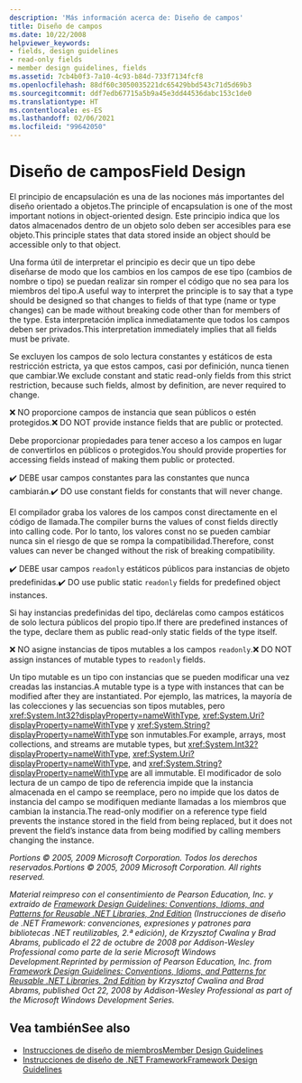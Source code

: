 ```yaml
---
description: 'Más información acerca de: Diseño de campos'
title: Diseño de campos
ms.date: 10/22/2008
helpviewer_keywords:
- fields, design guidelines
- read-only fields
- member design guidelines, fields
ms.assetid: 7cb4b0f3-7a10-4c93-b84d-733f7134fcf8
ms.openlocfilehash: 88df60c3050035221dc65429bbd543c71d5d69b3
ms.sourcegitcommit: ddf7edb67715a5b9a45e3dd44536dabc153c1de0
ms.translationtype: HT
ms.contentlocale: es-ES
ms.lasthandoff: 02/06/2021
ms.locfileid: "99642050"
---
```

# <a name="field-design"></a><span data-ttu-id="2f4da-103">Diseño de campos</span><span class="sxs-lookup"><span data-stu-id="2f4da-103">Field Design</span></span>

<span data-ttu-id="2f4da-104">El principio de encapsulación es una de las nociones más importantes del diseño orientado a objetos.</span><span class="sxs-lookup"><span data-stu-id="2f4da-104">The principle of encapsulation is one of the most important notions in object-oriented design.</span></span> <span data-ttu-id="2f4da-105">Este principio indica que los datos almacenados dentro de un objeto solo deben ser accesibles para ese objeto.</span><span class="sxs-lookup"><span data-stu-id="2f4da-105">This principle states that data stored inside an object should be accessible only to that object.</span></span>

 <span data-ttu-id="2f4da-106">Una forma útil de interpretar el principio es decir que un tipo debe diseñarse de modo que los cambios en los campos de ese tipo (cambios de nombre o tipo) se puedan realizar sin romper el código que no sea para los miembros del tipo.</span><span class="sxs-lookup"><span data-stu-id="2f4da-106">A useful way to interpret the principle is to say that a type should be designed so that changes to fields of that type (name or type changes) can be made without breaking code other than for members of the type.</span></span> <span data-ttu-id="2f4da-107">Esta interpretación implica inmediatamente que todos los campos deben ser privados.</span><span class="sxs-lookup"><span data-stu-id="2f4da-107">This interpretation immediately implies that all fields must be private.</span></span>

 <span data-ttu-id="2f4da-108">Se excluyen los campos de solo lectura constantes y estáticos de esta restricción estricta, ya que estos campos, casi por definición, nunca tienen que cambiar.</span><span class="sxs-lookup"><span data-stu-id="2f4da-108">We exclude constant and static read-only fields from this strict restriction, because such fields, almost by definition, are never required to change.</span></span>

 <span data-ttu-id="2f4da-109">❌ NO proporcione campos de instancia que sean públicos o estén protegidos.</span><span class="sxs-lookup"><span data-stu-id="2f4da-109">❌ DO NOT provide instance fields that are public or protected.</span></span>

 <span data-ttu-id="2f4da-110">Debe proporcionar propiedades para tener acceso a los campos en lugar de convertirlos en públicos o protegidos.</span><span class="sxs-lookup"><span data-stu-id="2f4da-110">You should provide properties for accessing fields instead of making them public or protected.</span></span>

 <span data-ttu-id="2f4da-111">✔️ DEBE usar campos constantes para las constantes que nunca cambiarán.</span><span class="sxs-lookup"><span data-stu-id="2f4da-111">✔️ DO use constant fields for constants that will never change.</span></span>

 <span data-ttu-id="2f4da-112">El compilador graba los valores de los campos const directamente en el código de llamada.</span><span class="sxs-lookup"><span data-stu-id="2f4da-112">The compiler burns the values of const fields directly into calling code.</span></span> <span data-ttu-id="2f4da-113">Por lo tanto, los valores const no se pueden cambiar nunca sin el riesgo de que se rompa la compatibilidad.</span><span class="sxs-lookup"><span data-stu-id="2f4da-113">Therefore, const values can never be changed without the risk of breaking compatibility.</span></span>

 <span data-ttu-id="2f4da-114">✔️ DEBE usar campos `readonly` estáticos públicos para instancias de objeto predefinidas.</span><span class="sxs-lookup"><span data-stu-id="2f4da-114">✔️ DO use public static `readonly` fields for predefined object instances.</span></span>

 <span data-ttu-id="2f4da-115">Si hay instancias predefinidas del tipo, declárelas como campos estáticos de solo lectura públicos del propio tipo.</span><span class="sxs-lookup"><span data-stu-id="2f4da-115">If there are predefined instances of the type, declare them as public read-only static fields of the type itself.</span></span>

 <span data-ttu-id="2f4da-116">❌ NO asigne instancias de tipos mutables a los campos `readonly`.</span><span class="sxs-lookup"><span data-stu-id="2f4da-116">❌ DO NOT assign instances of mutable types to `readonly` fields.</span></span>

 <span data-ttu-id="2f4da-117">Un tipo mutable es un tipo con instancias que se pueden modificar una vez creadas las instancias.</span><span class="sxs-lookup"><span data-stu-id="2f4da-117">A mutable type is a type with instances that can be modified after they are instantiated.</span></span> <span data-ttu-id="2f4da-118">Por ejemplo, las matrices, la mayoría de las colecciones y las secuencias son tipos mutables, pero <xref:System.Int32?displayProperty=nameWithType>, <xref:System.Uri?displayProperty=nameWithType> y <xref:System.String?displayProperty=nameWithType> son inmutables.</span><span class="sxs-lookup"><span data-stu-id="2f4da-118">For example, arrays, most collections, and streams are mutable types, but <xref:System.Int32?displayProperty=nameWithType>, <xref:System.Uri?displayProperty=nameWithType>, and <xref:System.String?displayProperty=nameWithType> are all immutable.</span></span> <span data-ttu-id="2f4da-119">El modificador de solo lectura de un campo de tipo de referencia impide que la instancia almacenada en el campo se reemplace, pero no impide que los datos de instancia del campo se modifiquen mediante llamadas a los miembros que cambian la instancia.</span><span class="sxs-lookup"><span data-stu-id="2f4da-119">The read-only modifier on a reference type field prevents the instance stored in the field from being replaced, but it does not prevent the field’s instance data from being modified by calling members changing the instance.</span></span>

 <span data-ttu-id="2f4da-120">*Portions © 2005, 2009 Microsoft Corporation. Todos los derechos reservados.*</span><span class="sxs-lookup"><span data-stu-id="2f4da-120">*Portions © 2005, 2009 Microsoft Corporation. All rights reserved.*</span></span>

 <span data-ttu-id="2f4da-121">*Material reimpreso con el consentimiento de Pearson Education, Inc. y extraído de [Framework Design Guidelines: Conventions, Idioms, and Patterns for Reusable .NET Libraries, 2nd Edition](https://www.informit.com/store/framework-design-guidelines-conventions-idioms-and-9780321545619) (Instrucciones de diseño de .NET Framework: convenciones, expresiones y patrones para bibliotecas .NET reutilizables, 2.ª edición), de Krzysztof Cwalina y Brad Abrams, publicado el 22 de octubre de 2008 por Addison-Wesley Professional como parte de la serie Microsoft Windows Development.*</span><span class="sxs-lookup"><span data-stu-id="2f4da-121">*Reprinted by permission of Pearson Education, Inc. from [Framework Design Guidelines: Conventions, Idioms, and Patterns for Reusable .NET Libraries, 2nd Edition](https://www.informit.com/store/framework-design-guidelines-conventions-idioms-and-9780321545619) by Krzysztof Cwalina and Brad Abrams, published Oct 22, 2008 by Addison-Wesley Professional as part of the Microsoft Windows Development Series.*</span></span>

## <a name="see-also"></a><span data-ttu-id="2f4da-122">Vea también</span><span class="sxs-lookup"><span data-stu-id="2f4da-122">See also</span></span>

- [<span data-ttu-id="2f4da-123">Instrucciones de diseño de miembros</span><span class="sxs-lookup"><span data-stu-id="2f4da-123">Member Design Guidelines</span></span>](member.md)
- [<span data-ttu-id="2f4da-124">Instrucciones de diseño de .NET Framework</span><span class="sxs-lookup"><span data-stu-id="2f4da-124">Framework Design Guidelines</span></span>](index.md)
